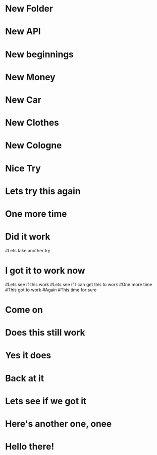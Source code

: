 # New Folder
# New API
# New beginnings
# New Money
# New Car
# New Clothes
# New Cologne
# Nice Try
# Lets try this again
# One more time
# Did it work
#Lets take another try
# I got it to work now
#Lets see if this work
#Lets see if I can get this to work
#One more time
#This got to work
#Again
#This time for sure
# Come on
# Does this still work
# Yes it does
# Back at it
# Lets see if we got it
# Here's another one, onee
# Hello there!


